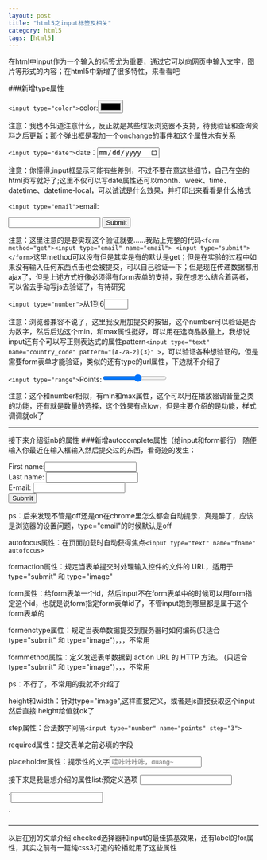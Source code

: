 ```yaml
---
layout: post
title: "html5之input标签及相关"
category: html5
tags: [html5]
---
```


在html中input作为一个输入的标签尤为重要，通过它可以向网页中输入文字，图片等形式的内容；在html5中新增了很多特性，来看看吧

<!-- more -->

###新增type属性

`<input type="color">`color:<input type="color" onchange = "alert('选择的颜色是:'+this.value)">

注意：我也不知道注意什么，反正就是某些垃圾浏览器不支持，待我验证和查询资料之后更新；那个弹出框是我加一个onchange的事件和这个属性木有关系

`<input type="date">`date：<input type="date" onchange = "alert('选择的日期是:'+this.value)">

注意：你懂得;input框显示可能有些差别，不过不要在意这些细节，自己在空的html页写就好了;这里不仅可以写date属性还可以month、week、time、datetime、datetime-local，可以试试是什么效果，并打印出来看看是什么格式

`<input type="email">`email:<form><input type="email" name="email"> <input type="submit"></form>

注意：这里注意的是要实现这个验证就要……我贴上完整的代码`<form method="get"><input type="email" name="email"> <input type="submit"></form>`这里method可以没有但是其实是有的默认是get；但是在实验的过程中如果没有输入任何东西点击也会被提交，可以自己验证一下；但是现在传递数据都用ajax了，但是上述方式好像必须得有form表单的支持，我在想怎么结合着两者，可以省去手动写js去验证了，有待研究

`<input type="number">`从1到6<input type="number" name="quantity" min="1" max="6">

注意：浏览器兼容不说了，这里我没用加提交的按钮，这个number可以验证是否为数字，然后后边这个min，和max属性挺好，可以用在选商品数量上，我想说input还有个可以写正则表达式的属性pattern`<input type="text" name="country_code" pattern="[A-Za-z]{3}" >`，可以验证各种想验证的，但是需要form表单才能验证，类似的还有type的url属性，下边就不介绍了

`<input type="range">`Points:<input type="range" onchange = "alert('选择的是:'+this.value)" name="points" min="1" max="10">

注意：这个和number相似，有min和max属性，这个可以用在播放器调音量之类的功能，还有就是数量的选择，这个效果有点low，但是主要介绍的是功能，样式调调就ok了

- - -

接下来介绍挺nb的属性
###新增autocomplete属性（给input和form都行）
随便输入你最近在输入框输入然后提交过的东西，看奇迹的发生：
<form action="demo-form.php" autocomplete="on">
  First name:<input type="text" name="fname"><br>
  Last name: <input type="text" name="lname"><br>
  E-mail: <input type="email" name="email" autocomplete="off"><br>
  <input type="submit">
</form>
ps：后来发现不管是off还是on在chrome里怎么都会自动提示，真是醉了，应该是浏览器的设置问题，type="email"的时候默认是off

autofocus属性：在页面加载时自动获得焦点`<input type="text" name="fname" autofocus>`

formaction属性：规定当表单提交时处理输入控件的文件的 URL，适用于 type="submit" 和 type="image"

form属性：给form表单一个id，然后input不在form表单中的时候可以用form指定这个id，也就是说form指定form表单id了，不管input跑到哪里都是属于这个form表单的

formenctype属性：规定当表单数据提交到服务器时如何编码(只适合 type="submit" 和 type="image")，，，不常用

formmethod属性：定义发送表单数据到 action URL 的 HTTP 方法。 (只适合 type="submit" 和 type="image")，，，不常用

ps：不行了，不常用的我就不介绍了

height和width：针对type="image",这样直接定义，或者是js直接获取这个input然后直接.height给值就ok了

step属性：合法数字间隔`<input type="number" name="points" step="3">`

required属性：提交表单之前必填的字段

placeholder属性：提示性的文字<input type="text" name="lname" placeholder="哇咔咔咔咔，duang~">

接下来是我最想介绍的属性list:预定义选项
<input list="browsers">

<datalist id="browsers">
  <option value="Internet Explorer">
  <option value="Firefox">
  <option value="Google Chrome">
  <option value="Opera">
  <option value="Safari">
</datalist>

`<input list="browsers">

<datalist id="browsers">
  <option value="Internet Explorer">
  <option value="Firefox">
  <option value="Google Chrome">
  <option value="Opera">
  <option value="Safari">
</datalist>`

- - -

以后在别的文章介绍:checked选择器和input的最佳搞基效果，还有label的for属性，其实之前有一篇纯css3打造的轮播就用了这些属性
